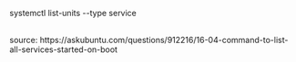 <p>
systemctl list-units --type service
<p>

<br>
source:
https://askubuntu.com/questions/912216/16-04-command-to-list-all-services-started-on-boot